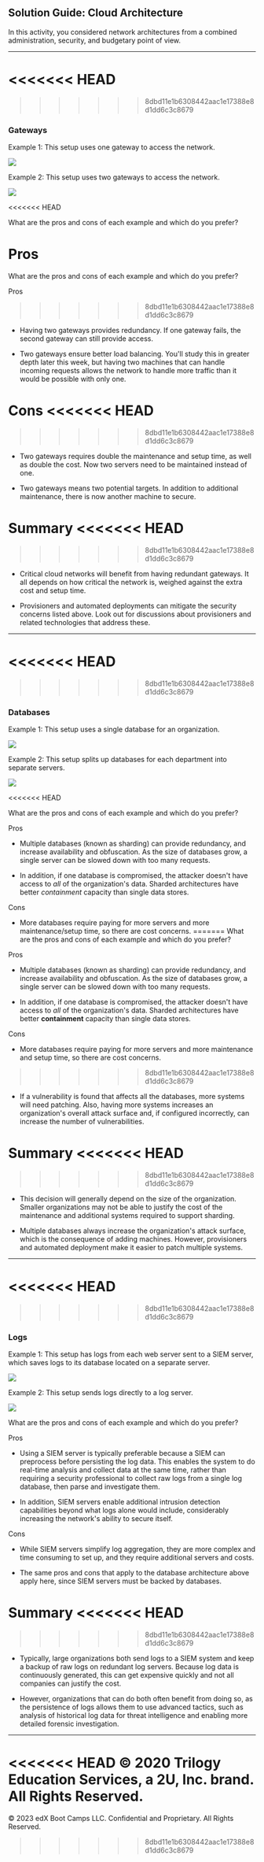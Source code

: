 ## Solution Guide: Cloud Architecture

In this activity, you considered network architectures from a combined administration, security, and budgetary point of view.

---
<<<<<<< HEAD
=======

>>>>>>> 8dbd11e1b6308442aac1e17388e8d1dd6c3c8679
### Gateways

Example 1: This setup uses one gateway to access the network.

![](Images/One_gateway.png)

Example 2: This setup uses two gateways to access the network.

![](Images/Two_gateways.png)

<<<<<<< HEAD

What are the pros and cons of each example and which do you prefer?

Pros
=======
What are the pros and cons of each example and which do you prefer?

Pros

>>>>>>> 8dbd11e1b6308442aac1e17388e8d1dd6c3c8679
- Having two gateways provides redundancy. If one gateway fails, the second gateway can still provide access. 

- Two gateways ensure better load balancing. You'll study this in greater depth later this week, but having two machines that can handle incoming requests allows the network to handle more traffic than it would be possible with only one.

Cons
<<<<<<< HEAD
=======

>>>>>>> 8dbd11e1b6308442aac1e17388e8d1dd6c3c8679
- Two gateways requires double the maintenance and setup time, as well as double the cost. Now two servers need to be maintained instead of one.

- Two gateways means two potential targets. In addition to additional maintenance, there is now another machine to secure.

Summary
<<<<<<< HEAD
=======

>>>>>>> 8dbd11e1b6308442aac1e17388e8d1dd6c3c8679
- Critical cloud networks will benefit from having redundant gateways. It all depends on how critical the network is, weighed against the extra cost and setup time.

- Provisioners and automated deployments can mitigate the security concerns listed above. Look out for discussions about provisioners and related technologies that address these.

---
<<<<<<< HEAD
=======

>>>>>>> 8dbd11e1b6308442aac1e17388e8d1dd6c3c8679
### Databases

Example 1: This setup uses a single database for an organization.

![](Images/single_database.png)

Example 2: This setup splits up databases for each department into separate servers.

![](Images/Sharding.png)

<<<<<<< HEAD

What are the pros and cons of each example and which do you prefer?


Pros
- Multiple databases (known as sharding) can provide redundancy, and increase availability and obfuscation. As the size of databases grow, a single server can be slowed down with too many requests. 

- In addition, if one database is compromised, the attacker doesn't have access to _all_ of the organization's data. Sharded architectures have better _containment_ capacity than single data stores.

Cons
- More databases require paying for more servers and more maintenance/setup time, so there are cost concerns.
=======
What are the pros and cons of each example and which do you prefer?

Pros

- Multiple databases (known as sharding) can provide redundancy, and increase availability and obfuscation. As the size of databases grow, a single server can be slowed down with too many requests. 

- In addition, if one database is compromised, the attacker doesn't have access to _all_ of the organization's data. Sharded architectures have better **containment** capacity than single data stores.

Cons
- More databases require paying for more servers and more maintenance and setup time, so there are cost concerns.
>>>>>>> 8dbd11e1b6308442aac1e17388e8d1dd6c3c8679

- If a vulnerability is found that affects all the databases, more systems will need patching. Also, having more systems increases an organization's overall attack surface and, if configured incorrectly, can increase the number of vulnerabilities. 

Summary
<<<<<<< HEAD
=======

>>>>>>> 8dbd11e1b6308442aac1e17388e8d1dd6c3c8679
- This decision will generally depend on the size of the organization. Smaller organizations may not be able to justify the cost of the maintenance and additional systems required to support sharding.

- Multiple databases always increase the organization's attack surface, which is the consequence of adding machines. However, provisioners and automated deployment make it easier to patch multiple systems.

---
<<<<<<< HEAD
=======

>>>>>>> 8dbd11e1b6308442aac1e17388e8d1dd6c3c8679
### Logs

Example 1: This setup has logs from each web server sent to a SIEM server, which saves logs to its database located on a separate server. 

![](Images/Splunk_server.png)

Example 2: This setup sends logs directly to a log server. 

![](Images/log_server.png)

What are the pros and cons of each example and which do you prefer?

Pros
- Using a SIEM server is typically preferable because a SIEM can preprocess before persisting the log data. This enables the system to do real-time analysis and collect data at the same time, rather than requiring a security professional to collect raw logs from a single log database, then parse and investigate them.

- In addition, SIEM servers enable additional intrusion detection capabilities beyond what logs alone would include, considerably increasing the network's ability to secure itself.

Cons
- While SIEM servers simplify log aggregation, they are more complex and time consuming to set up, and they require additional servers and costs.

- The same pros and cons that apply to the database architecture above apply here, since SIEM servers must be backed by databases.

Summary
<<<<<<< HEAD
=======

>>>>>>> 8dbd11e1b6308442aac1e17388e8d1dd6c3c8679
- Typically, large organizations both send logs to a SIEM system and keep a backup of raw logs on redundant log servers. Because log data is continuously generated, this can get expensive quickly and not all companies can justify the cost.

- However, organizations that can do both often benefit from doing so, as the persistence of logs allows them to use advanced tactics, such as analysis of historical log data for threat intelligence and enabling more detailed forensic investigation.

---
<<<<<<< HEAD
© 2020 Trilogy Education Services, a 2U, Inc. brand. All Rights Reserved.
=======

© 2023 edX Boot Camps LLC. Confidential and Proprietary. All Rights Reserved.
>>>>>>> 8dbd11e1b6308442aac1e17388e8d1dd6c3c8679
